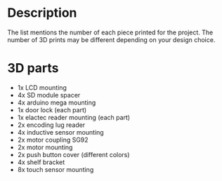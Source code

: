 # Description
The list mentions the number of each piece printed for the project. The number of 3D prints may be different depending on your design choice.
# 3D parts
- 1x LCD mounting
- 4x SD module spacer
- 4x arduino mega mounting
- 1x door lock (each part)
- 1x elactec reader mounting (each part)
- 2x encoding lug reader
- 4x inductive sensor mounting
- 2x motor coupling SG92
- 2x motor mounting
- 2x push button cover (different colors)
- 4x shelf bracket
- 8x touch sensor mounting
